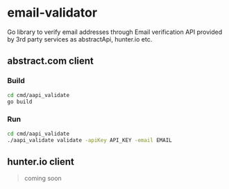 # email-validator
Go library to verify email addresses through Email verification API provided by 3rd party services as abstractApi, hunter.io etc.

## abstract.com client
### Build
```bash
cd cmd/aapi_validate
go build
```

### Run
```bash
cd cmd/aapi_validate
./aapi_validate validate -apiKey API_KEY -email EMAIL
```

## hunter.io client
> coming soon

